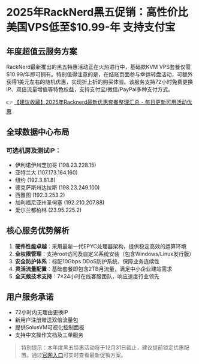 # 2025年RackNerd黑五促销：高性价比美国VPS低至$10.99-年 支持支付宝

## 年度超值云服务方案
RackNerd最新推出的黑五特惠活动正在火热进行中，基础款KVM VPS套餐仅需$10.99/年即可拥有。特别值得注意的是，在结账页面参与幸运转盘活动，可额外获得1美元左右的随机优惠，实现折上折的购买体验。该服务支持72小时免费更换IP、双倍流量增值等特色权益，支持支付宝/微信/PayPal多种支付方式。

👉 [【建议收藏】2025年Racknerd最新优惠套餐整理汇总 - 每日更新可用活动优惠](https://bit.ly/Rack_Nerd)

## 全球数据中心布局
### 可选机房及测试IP：
- 伊利诺伊州芝加哥 (198.23.228.15)
- 亚特兰大 (107.173.164.160)
- 纽约 (192.3.81.8)
- 德克萨斯州达拉斯 (198.23.249.100)
- 西雅图 (192.3.253.2)
- 加利福尼亚州圣何塞 (192.210.207.88)
- 爱尔兰都柏林 (23.95.225.2)

## 核心服务优势解析
1. **硬件性能卓越**：采用最新一代EPYC处理器架构，提供稳定高效的运算环境
2. **全权限管理**：支持root访问及自定义系统安装（包含Windows/Linux发行版）
3. **安全防护体系**：标配10Gbps DDoS防护系统，保障业务连续性
4. **灵活流量配置**：基础套餐即包含2TB月流量，满足中小企业建站需求
5. **全天候技术支持**：7×24小时在线客服团队，响应速度行业领先

## 用户服务承诺
- 72小时内无理由更换IP
- 新用户注册赠送双倍流量包
- 提供SolusVM可视化控制面板
- 支持中文操作文档及工单服务

> 特别提示：本年度黑五特惠活动将于12月31日截止，建议提前锁定优惠配置。通过[官网入口](https://bit.ly/Rack_Nerd)可实时查看最新促销方案。